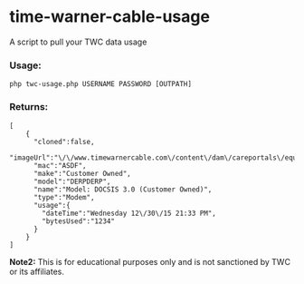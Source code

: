 # time-warner-cable-usage
A script to pull your TWC data usage
### Usage:
```php twc-usage.php USERNAME PASSWORD [OUTPATH]```

### Returns:
    [
        {
          "cloned":false,
          "imageUrl":"\/\/www.timewarnercable.com\/content\/dam\/careportals\/equipment\/images\/Customer_Owned_Modem.jpg",
          "mac":"ASDF",
          "make":"Customer Owned",
          "model":"DERPDERP",
          "name":"Model: DOCSIS 3.0 (Customer Owned)",
          "type":"Modem",
          "usage":{
            "dateTime":"Wednesday 12\/30\/15 21:33 PM",
            "bytesUsed":"1234"
          }
        }
    ]
**Note2:** This is for educational purposes only and is not sanctioned by TWC or its affiliates.